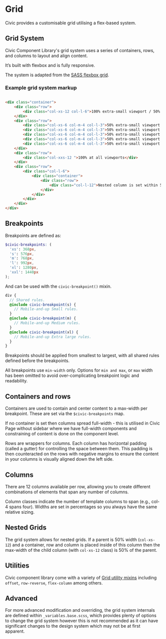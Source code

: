# Grid

Civic provides a customisable grid utilising a flex-based system.

## Grid System

Civic Component Library's grid system uses a series of containers, rows, and
columns to layout and align content.

It’s built with flexbox and is fully responsive.

The system is adapted from the [SASS flexbox grid](http://sassflexboxgrid.com/).

### Example grid system markup

```html

<div class="container">
    <div class="row">
        <div class="col-xs-12 col-l-6">100% extra-small viewport / 50% large viewport</div>
    </div>
    <div class="row">
        <div class="col-xs-6 col-m-4 col-l-3">50% extra-small viewport / 33% medium viewport / 25% large viewport</div>
        <div class="col-xs-6 col-m-4 col-l-3">50% extra-small viewport / 33% medium viewport / 25% large viewport</div>
        <div class="col-xs-6 col-m-4 col-l-3">50% extra-small viewport / 33% medium viewport / 25% large viewport</div>
        <div class="col-xs-6 col-m-4 col-l-3">50% extra-small viewport / 33% medium viewport / 25% large viewport</div>
        <div class="col-xs-6 col-m-4 col-l-3">50% extra-small viewport / 33% medium viewport / 25% large viewport</div>
    </div>
    <div class="row">
        <div class="col-xxs-12 ">100% at all viewports</div>
    </div>
    <div class="row">
        <div class="col-l-6">
            <div class="container">
                <div class="row">
                    <div class="col-l-12">Nested column is set within 50% width parent and so is 50% parent container width</div>
                </div>
            </div>
        </div>
    </div>
</div>


```
## Breakpoints

Breakpoints are defined as:

```scss
$civic-breakpoints: (
  'xs': 368px,
  's': 576px,
  'm': 768px,
  'l': 992px,
  'xl': 1280px,
  'xxl': 1440px
);
```

And can be used with the `civic-breakpoint()` mixin.

```scss
div {
  // Shared rules.
  @include civic-breakpoint(s) {
    // Mobile-and-up Small rules.
  }
  @include civic-breakpoint(m) {
    // Mobile-and-up Medium rules.
  }
  @include civic-breakpoint(xl) {
    // Mobile-and-up Extra large rules.
  }
}
```

Breakpoints should be applied from smallest to largest, with all shared rules
defined before the breakpoints.

All breakpoints use `min-width` only. Options for `min and max`, or `max` width
has been omitted to avoid over-complicating breakpoint logic and readability.

## Containers and rows

Containers are used to contain and center content to a max-width per breakpoint.
These are set via the `$civic-breakpoints` map.

If no container is set then columns spread full-width - this is utilised in
Civic Page without sidebar where we have full-width components and constraining
of content is done on the component level.

Rows are wrappers for columns. Each column has horizontal padding (called a
gutter) for controlling the space between them. This padding is then
counteracted on the rows with negative margins to ensure the content in your
columns is visually aligned down the left side.

## Columns

There are 12 columns available per row, allowing you to create different
combinations of elements that span any number of columns.

Column classes indicate the number of template columns to span (e.g., col-4
spans four). Widths are set in percentages so you always have the same relative
sizing.

## Nested Grids

The grid system allows for nested grids. If a parent is 50% width (`col-xs-12`)
and a container, row and column is placed inside of this column then the
max-width of the child column (with `col-xs-12` class) is 50% of the parent.

## Utilities

Civic component library come with a variety of
[Grid utility mixins](../components/00-base/mixins/_grid.scss) including
`offset`, `row-reverse`, `flex-column` among others.

## Advanced

For more advanced modification and overriding, the grid system internals are
defined within `_variables.base.scss`, which provides plenty of options to
change the grid system however this is not recommended as it can have
significant changes to the design system which may not be at first apparent.
